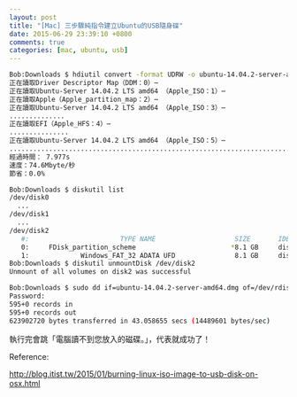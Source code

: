 ```yaml
---
layout: post
title: "[Mac] 三步驟純指令建立Ubuntu的USB隨身碟"
date: 2015-06-29 23:39:10 +0800
comments: true
categories: [mac, ubuntu, usb]
---
```


```bash 將載好的ubuntu.iso 轉成 ubuntu.dmg
Bob:Downloads $ hdiutil convert -format UDRW -o ubuntu-14.04.2-server-amd64.dmg ubuntu-14.04.2-server-amd64.iso
正在讀取Driver Descriptor Map（DDM：0）⋯
正在讀取Ubuntu-Server 14.04.2 LTS amd64 （Apple_ISO：1）⋯
正在讀取Apple（Apple_partition_map：2）⋯
正在讀取Ubuntu-Server 14.04.2 LTS amd64 （Apple_ISO：3）⋯
..............
正在讀取EFI（Apple_HFS：4）⋯
...............
正在讀取Ubuntu-Server 14.04.2 LTS amd64 （Apple_ISO：5）⋯
..............................................................................
經過時間： 7.977s
速度：74.6Mbyte/秒
節省：0.0%
```

```bash 找到你的usb隨身碟後卸載它
Bob:Downloads $ diskutil list
/dev/disk0
  ...
/dev/disk1
  ...
/dev/disk2
   #:                       TYPE NAME                    SIZE       IDENTIFIER
   0:     FDisk_partition_scheme                        *8.1 GB     disk2
   1:             Windows_FAT_32 ADATA UFD               8.1 GB     disk2s1
Bob:Downloads $ diskutil unmountDisk /dev/disk2
Unmount of all volumes on disk2 was successful
```


```bash dd 把資料寫入隨身碟
Bob:Downloads $ sudo dd if=ubuntu-14.04.2-server-amd64.dmg of=/dev/rdisk2 bs=1m
Password:
595+0 records in
595+0 records out
623902720 bytes transferred in 43.058655 secs (14489601 bytes/sec)
```

執行完會跳「電腦讀不到您放入的磁碟。」，代表就成功了！



Reference:

http://blog.itist.tw/2015/01/burning-linux-iso-image-to-usb-disk-on-osx.html

